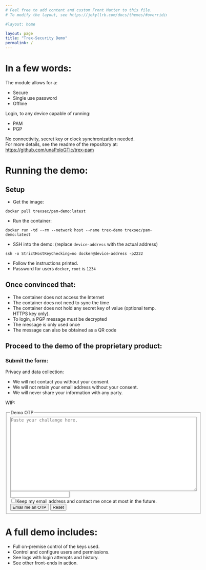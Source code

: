 ```yaml
---
# Feel free to add content and custom Front Matter to this file.
# To modify the layout, see https://jekyllrb.com/docs/themes/#overriding-theme-defaults

#layout: home

layout: page
title: "Trex-Security Demo"
permalink: /
---
```


# In a few words:
The module allows for a:
* Secure
* Single use password
* Offline

Login, to any device capable of running:
* PAM
* PGP

No connectivity, secret key or clock synchronization needed.  
For more details, see the readme of the repository at:  
<https://github.com/unaPoloGTIc/trex-pam>

# Running the demo:

## Setup
* Get the image:
 ```
 docker pull trexsec/pam-demo:latest
 ```
* Run the container:
 ```
 docker run -td --rm --network host --name trex-demo trexsec/pam-demo:latest
```

* SSH into the demo: (replace `device-address` with the actual address)
```
ssh -o StrictHostKeyChecking=no docker@device-address -p2222
```
* Follow the instructions printed.
* Password for users `docker`, `root` is `1234`

## Once convinced that:
* The container does not access the Internet
* The container does not need to sync the time
* The container does not hold any secret key of value (optional temp. HTTPS key only).
* To login, a PGP message must be decrypted
* The message is only used once
* The message can also be obtained as a QR code

## Proceed to the demo of the proprietary product:

### Submit the form:

Privacy and data collection:
* We will not contact you without your consent.
* We will not retain your email address without your consent.
* We will never share your information with any party.

WIP:
<form>
<fieldset>
<legend>Demo OTP</legend>
<textarea rows="15" cols="70" maxlength="2000" name="challange" placeholder="Paste your challange here." required>
</textarea><br>  
<input type="email" name="email"><br>  
<input type="checkbox" name="retain">Keep my email address and contact me once at most in the future.<br>
<input type="submit"  value="Email me an OTP">
<input type="reset">
</fieldset>
</form>

# A full demo includes:
* Full on-premise control of the keys used.
* Control and configure users and permissions.
* See logs with login attempts and history.
* See other front-ends in action.

